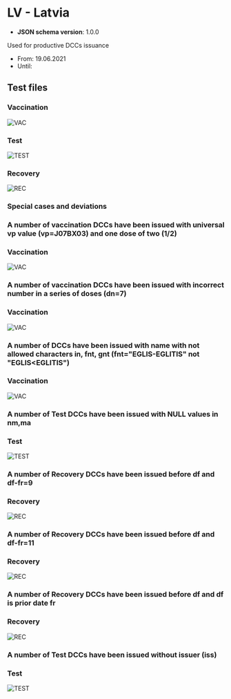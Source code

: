 # LV - Latvia

* **JSON schema version**: 1.0.0

Used for productive DCCs issuance
* From: 19.06.2021
* Until:

## Test files

### Vaccination

![VAC](VAC.png)


### Test

![TEST](TEST.png)


### Recovery

![REC](REC.png)



### Special cases and deviations

### A number of vaccination DCCs have been issued with universal vp value (vp=J07BX03) and one dose of two (1/2)

### Vaccination

![VAC](specialcases/VAC_one_does_of_two.png)


### A number of vaccination DCCs have been issued with incorrect number in a series of doses (dn=7)

### Vaccination

![VAC](specialcases/VAC_incorrect_number_of_doses.png)


### A number of DCCs have been issued with name with not allowed characters in, fnt, gnt (fnt="EGLIS-EGLITIS" not "EGLIS<EGLITIS")

### Vaccination

![VAC](specialcases/VAC_not_allowed_characters_in_fnt.png)


### A number of Test DCCs have been issued with NULL values in nm,ma

### Test

![TEST](specialcases/TEST_NULL_values_in_nm_ma.png)


### A number of Recovery DCCs have been issued before df and df-fr=9 

### Recovery

![REC](specialcases/REC_df_minu_fr_equals_9.png)


### A number of Recovery DCCs have been issued before df and df-fr=11 

### Recovery

![REC](specialcases/REC_df_minu_fr_equals_11.png)


### A number of Recovery DCCs have been issued before df and df is prior date fr 

### Recovery

![REC](specialcases/REC_df_prior_date_fr.png)







### A number of Test DCCs have been issued without issuer (iss)

### Test

![TEST](specialcases/TEST_without_issuer.png)


